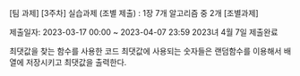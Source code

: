  [팀 과제] [3주차] 실습과제 (조별 제출) : 1장 7개 알고리즘 중 2개 [조별과제]
 
 제출일자: 2023-03-17 00:00 ~ 2023-04-07 23:59
 2023녀 4월 7일 제출완료
 
최댓값을 찾는 함수를 사용한 코드 최댓값에 사용되는 숫자들은 랜덤함수를 이용해서 배열에 저장시키고 최댓값을 출력한다.
